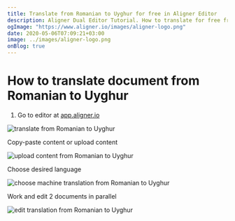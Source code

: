 ```yaml
---
title: Translate from Romanian to Uyghur for free in Aligner Editor
description: Aligner Dual Editor Tutorial. How to translate for free from Romanian to Uyghur. Aligner is multilingual document management platform. 
ogImage: "https://www.aligner.io/images/aligner-logo.png"
date: 2020-05-06T07:09:21+03:00
image: ../images/aligner-logo.png
onBlog: true
---
```


# How to translate document from Romanian to Uyghur

1. Go to editor at [app.aligner.io](https://app.aligner.io "Aligner App web page")

![translate from Romanian to Uyghur](../aligner-blank-editor.png "translate from Romanian to Uyghur")

Copy-paste content or upload content

![upload content from Romanian to Uyghur](../aligner-uploaded-document.png "upload content from Romanian to Uyghur")

Choose desired language

![choose machine translation from Romanian to Uyghur](../aligner-language-dropdown.png "choose machine translation from Romanian to Uyghur")

Work and edit 2 documents in parallel

![edit translation from Romanian to Uyghur](../aligner-double-sitded-editor.png "edit translation from Romanian to Uyghur")

